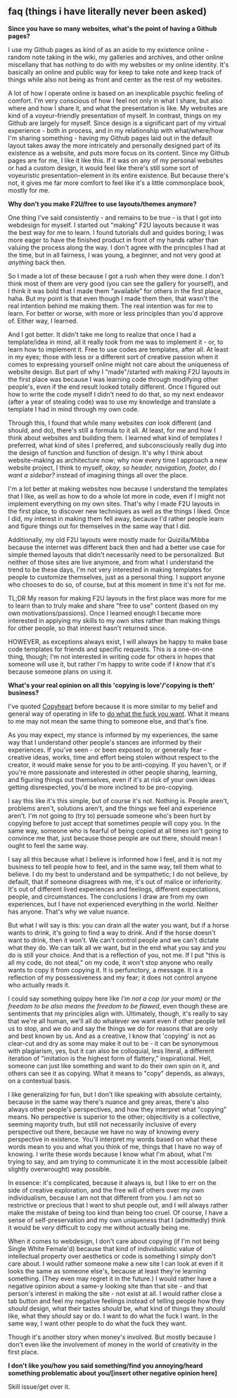 ## faq (things i have literally never been asked)

**Since you have so many websites, what's the point of having a Github pages?**

I use my Github pages as kind of as an aside to my existence online - random note taking in the wiki, my galleries and archives, and other online miscellany that has nothing to do with my websites or my online identity. It's basically an online and public way for keep to take note and keep track of things while also not being as front and center as the rest of my websites.

A lot of how I operate online is based on an inexplicable psychic feeling of comfort. I'm very conscious of how I feel not only in what I share, but also where and how I share it, and what the presentation is like. My websites are kind of a voyeur-friendly presentation of myself. In contrast, things on my Github are largely for myself. Since design is a significant part of my virtual experience - both in process, and in my relationship with what/where/how I'm sharing something - having my Github pages laid out in the default layout takes away the more intricately and personally designed part of its existence as a website, and puts more focus on its content. Since my Github pages are for me, I like it like this. If it was on any of my personal websites or had a custom design, it would feel like there's still some sort of voyeuristic presentation-element in its entire existence. But because there's not, it gives me far more comfort to feel like it's a little commonplace book, mostly for me.

**Why don't you make F2U/free to use layouts/themes anymore?**

One thing I've said consistently - and remains to be true - is that I got into webdesign for myself. I started out "making" F2U layouts because it was the best way for me to learn. I found tutorials dull and guides boring; I was more eager to have the finished product in front of my hands rather than valuing the process along the way. I don't agree with the principles I had at the time, but in all fairness, I was young, a beginner, and not very good at *anything* back then.

So I made a lot of these because I got a rush when they were done. I don't think most of them are very good (you can see the gallery for yourself), and I think it was bold that I made them "available" for others in the first place, haha. But my point is that even though I made them then, that wasn't the real intention behind me making them. The real intention was for me to learn. For better or worse, with more or less principles than you'd approve of. Either way, I learned.

And I got better. It didn't take me long to realize that once I had a template/idea in mind, all it really took from me was to implement it - or, to learn how to implement it. Free to use codes are templates, after all. At least in my eyes; those with less or a different sort of creative passion when it comes to expressing yourself online might not care about the uniqueness of website design. But part of why I "made"/started with making F2U layouts in the first place was because I was learning code through modifying other people's, even if the end result looked totally different. Once I figured out how to write the code myself I didn't need to do that, so my next endeavor (after a year of stealing code) was to use my knowledge and translate a template I had in mind through my own code. 

Through this, I found that while many websites *can* look different (and should, and do), there's still a formula to it all. At least, for me and how I think about websites and building them. I learned what kind of templates I preferred, what kind of sites I preferred, and subconsciously really dug into the design of function and function of design. It's why I think about website-making as architecture now; why now every time I approach a new website project, I think to myself, *okay, so header, navigation, footer, do I want a sidebar?* instead of imagining things all over the place.

I'm a lot better at making websites now because I understand the templates that I like, as well as how to do a whole lot more in code, even if I might not implement everything on my own sites. That's why I made F2U layouts in the first place, to discover new techniques as well as the things I liked. Once I did, my interest in making them fell away, because I'd rather people learn and figure things out for themselves in the same way that I did. 

Additionally, my old F2U layouts were mostly made for Quizilla/Mibba because the internet was different back then and had a better use case for simple themed layouts that didn't necessarily need to be personalized. But neither of those sites are live anymore, and from what I understand the trend to be these days, I'm not very interested in making templates for people to customize themselves, just as a personal thing. I support anyone who chooses to do so, of course, but at this moment in time it's not for me.

TL;DR My reason for making F2U layouts in the first place was more for me to learn than to truly make and share "free to use" content (based on my own motivations/passions). Once I learned enough I became more interested in applying my skills to my own sites rather than making things for other people, so that interest hasn't returned since. 

HOWEVER, as exceptions always exist, I will always be happy to make base code templates for friends and specific requests. This is a one-on-one thing, though; I'm not interested in writing code for others in hopes that someone will use it, but rather I'm happy to write code if I *know* that it's because someone plans on using it.

**What's your real opinion on all this 'copying is love'/'copying is theft' business?**

I've quoted [Copyheart](https://copyheart.org/manifesto/) before because it is more similar to my belief and general way of operating in life to [do what the fuck you want](https://www.wtfpl.net/). What it means to me may not mean the same thing to someone else, and that's fine.

As you may expect, my stance is informed by my experiences, the same way that I understand other people's stances are informed by their experiences. If you've seen - or been exposed to, or generally fear - creative ideas, works, time and effort being stolen without respect to the creator, it would make sense for you to be anti-copying. If you haven't, or if you're more passionate and interested in other people sharing, learning, and figuring things out themselves, even if it's at risk of your own ideas getting disrespected, you'd be more inclined to be pro-copying.

I say this like it's this simple, but of course it's not. Nothing is. People aren't, problems aren't, solutions aren't, and the things we feel and experience aren't. I'm not going to (try to) persuade someone who's been hurt by copying before to just accept that sometimes people will copy you. In the same way, someone who is fearful of being copied at all times isn't going to convince me that, just because those people are out there, should mean I ought to feel the same way.

I say all this because what I believe is informed how I feel, and it is not my business to tell people how to feel, and in the same way, tell them what to believe. I do my best to understand and be sympathetic; I do not believe, by default, that if someone disagrees with me, it's out of malice or inferiority. It's out of different lived experiences and feelings, different expectations, people, and circumstances. The conclusions I draw are from my own experiences, but I have not experienced everything in the world. Neither has anyone. That's why we value nuance.

But what I will say is this: you can drain all the water you want, but if a horse wants to drink, it's going to find a way to drink. And if the horse doesn't want to drink, then it won't. We can't control people and we can't dictate what they do. We can talk all we want, but in the end what *you* say and *you* do is still your choice. And that is a reflection of you, not me. If I put "this is all my code, do not steal," on my code, it won't stop anyone who really wants to copy it from copying it. It is perfunctory, a message. It is a reflection of my possessiveness and my fear; it does not control anyone who actually reads it.

I could say something quippy here like *I'm not a cop (or your mom)* or *the freedom to be also means the freedom to be flawed*, even though these are sentiments that my principles align with. Ultimately, though, it's really to say that we're all human, we'll all do whatever we want even if other people tell us to stop, and we do and say the things we do for reasons that are only and best known by us. And as a creative, I know that 'copying' is not as clear-cut and dry as some may make it out to be - it can be synonymous with plagiarism, yes, but it can also be colloquial, less literal, a different iteration of "imitation is the highest form of flattery," inspirational. Hell, someone can just like something and want to do their own spin on it, and others can see it as copying. What it means to "copy" depends, as always, on a contextual basis.

I like generalizing for fun, but I don't like speaking with absolute certainty, because in the same way there's nuance and grey areas, there's also always other people's perspectives, and how they interpret what "copying" means. No perspective is superior to the other; objecitivity is a collective, seeming majority truth, but still not necessarily inclusive of every perspective out there, because we have no way of knowing every perspective in existence. You'll interpret my words based on what these words mean to you and what you think of me, things that I have no way of knowing. I write these words because I know what I'm about, what I'm trying to say, and am trying to communicate it in the most accessible (albeit slightly overwrought) way possible.

In essence: it's complicated, because it always is, but I like to err on the side of creative exploration, and the free will of others over my own individualism, because I am not that different from you. I am not so restrictive or precious that I want to shut people out, and I will always rather make the mistake of being too kind than being too cruel. Of course, I have a sense of self-preservation and my own uniqueness that I (admittedly) think it would be *very* difficult to copy me without actually being me. 

When it comes to webdesign, I don't care about copying (if I'm not being Single White Female'd) because that kind of individualistic value of intellectual property over aesthetics or code is something I simply don't care about. I would rather someone make a new site I can look at even if it looks the same as someone else's, because at least they're learning something. (They even may regret it in the future.) I would rather have a negative opinion about a same-y looking site than that site - and that person's interest in making the site - not exist at all. I would rather close a tab button and feel my negative feelings instead of telling people how they *should* design, what their tastes *should* be, what kind of things they *should* like, what they *should* say or do. I want to do what the fuck I want. In the same way, I want other people to do what the fuck they want.

Though it's another story when money's involved. But mostly because I don't even like the involvement of money in the world of creativity in the first place. 

**I don't like you/how you said something/find you annoying/heard something problematic about you/[insert other negative opinion here]**

Skill issue/get over it.